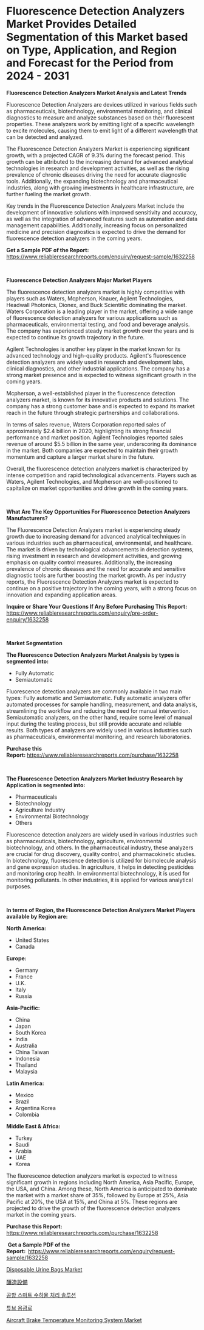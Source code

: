 <p><h1>Fluorescence Detection Analyzers Market Provides Detailed Segmentation of this Market based on Type, Application, and Region and Forecast for the Period from 2024 - 2031</h1></p><p><strong>Fluorescence Detection Analyzers Market Analysis and Latest Trends</strong></p>
<p><p>Fluorescence Detection Analyzers are devices utilized in various fields such as pharmaceuticals, biotechnology, environmental monitoring, and clinical diagnostics to measure and analyze substances based on their fluorescent properties. These analyzers work by emitting light of a specific wavelength to excite molecules, causing them to emit light of a different wavelength that can be detected and analyzed.</p><p>The Fluorescence Detection Analyzers Market is experiencing significant growth, with a projected CAGR of 9.3% during the forecast period. This growth can be attributed to the increasing demand for advanced analytical technologies in research and development activities, as well as the rising prevalence of chronic diseases driving the need for accurate diagnostic tools. Additionally, the expanding biotechnology and pharmaceutical industries, along with growing investments in healthcare infrastructure, are further fueling the market growth.</p><p>Key trends in the Fluorescence Detection Analyzers Market include the development of innovative solutions with improved sensitivity and accuracy, as well as the integration of advanced features such as automation and data management capabilities. Additionally, increasing focus on personalized medicine and precision diagnostics is expected to drive the demand for fluorescence detection analyzers in the coming years.</p></p>
<p><strong>Get a Sample PDF of the Report:&nbsp;</strong> <a href="https://www.reliableresearchreports.com/enquiry/request-sample/1632258">https://www.reliableresearchreports.com/enquiry/request-sample/1632258</a></p>
<p>&nbsp;</p>
<p><strong>Fluorescence Detection Analyzers Major Market Players</strong></p>
<p><p>The fluorescence detection analyzers market is highly competitive with players such as Waters, Mcpherson, Knauer, Agilent Technologies, Headwall Photonics, Dionex, and Buck Scientific dominating the market. Waters Corporation is a leading player in the market, offering a wide range of fluorescence detection analyzers for various applications such as pharmaceuticals, environmental testing, and food and beverage analysis. The company has experienced steady market growth over the years and is expected to continue its growth trajectory in the future.</p><p>Agilent Technologies is another key player in the market known for its advanced technology and high-quality products. Agilent's fluorescence detection analyzers are widely used in research and development labs, clinical diagnostics, and other industrial applications. The company has a strong market presence and is expected to witness significant growth in the coming years.</p><p>Mcpherson, a well-established player in the fluorescence detection analyzers market, is known for its innovative products and solutions. The company has a strong customer base and is expected to expand its market reach in the future through strategic partnerships and collaborations.</p><p>In terms of sales revenue, Waters Corporation reported sales of approximately $2.4 billion in 2020, highlighting its strong financial performance and market position. Agilent Technologies reported sales revenue of around $5.5 billion in the same year, underscoring its dominance in the market. Both companies are expected to maintain their growth momentum and capture a larger market share in the future.</p><p>Overall, the fluorescence detection analyzers market is characterized by intense competition and rapid technological advancements. Players such as Waters, Agilent Technologies, and Mcpherson are well-positioned to capitalize on market opportunities and drive growth in the coming years.</p></p>
<p>&nbsp;</p>
<p><strong>What Are The Key Opportunities For Fluorescence Detection Analyzers Manufacturers?</strong></p>
<p><p>The Fluorescence Detection Analyzers market is experiencing steady growth due to increasing demand for advanced analytical techniques in various industries such as pharmaceutical, environmental, and healthcare. The market is driven by technological advancements in detection systems, rising investment in research and development activities, and growing emphasis on quality control measures. Additionally, the increasing prevalence of chronic diseases and the need for accurate and sensitive diagnostic tools are further boosting the market growth. As per industry reports, the Fluorescence Detection Analyzers market is expected to continue on a positive trajectory in the coming years, with a strong focus on innovation and expanding application areas.</p></p>
<p><strong>Inquire or Share Your Questions If Any Before Purchasing This Report:</strong> <a href="https://www.reliableresearchreports.com/enquiry/pre-order-enquiry/1632258">https://www.reliableresearchreports.com/enquiry/pre-order-enquiry/1632258</a></p>
<p>&nbsp;</p>
<p><strong>Market Segmentation</strong></p>
<p><strong>The Fluorescence Detection Analyzers Market Analysis by types is segmented into:</strong></p>
<p><ul><li>Fully Automatic</li><li>Semiautomatic</li></ul></p>
<p><p>Fluorescence detection analyzers are commonly available in two main types: Fully automatic and Semiautomatic. Fully automatic analyzers offer automated processes for sample handling, measurement, and data analysis, streamlining the workflow and reducing the need for manual intervention. Semiautomatic analyzers, on the other hand, require some level of manual input during the testing process, but still provide accurate and reliable results. Both types of analyzers are widely used in various industries such as pharmaceuticals, environmental monitoring, and research laboratories.</p></p>
<p><strong>Purchase this Report:&nbsp;</strong><a href="https://www.reliableresearchreports.com/purchase/1632258">https://www.reliableresearchreports.com/purchase/1632258</a></p>
<p>&nbsp;</p>
<p><strong>The Fluorescence Detection Analyzers Market Industry Research by Application is segmented into:</strong></p>
<p><ul><li>Pharmaceuticals</li><li>Biotechnology</li><li>Agriculture Industry</li><li>Environmental Biotechnology</li><li>Others</li></ul></p>
<p><p>Fluorescence detection analyzers are widely used in various industries such as pharmaceuticals, biotechnology, agriculture, environmental biotechnology, and others. In the pharmaceutical industry, these analyzers are crucial for drug discovery, quality control, and pharmacokinetic studies. In biotechnology, fluorescence detection is utilized for biomolecule analysis and gene expression studies. In agriculture, it helps in detecting pesticides and monitoring crop health. In environmental biotechnology, it is used for monitoring pollutants. In other industries, it is applied for various analytical purposes.</p></p>
<p>&nbsp;</p>
<p><strong>In terms of Region, the Fluorescence Detection Analyzers Market Players available by Region are:</strong></p>
<p>
    <p> <strong> North America: </strong>
        <ul>
            <li>United States</li>
            <li>Canada</li>
        </ul>
        </p> 
    <p> <strong> Europe: </strong>
        <ul>
            <li>Germany</li>
            <li>France</li>
            <li>U.K.</li>
            <li>Italy</li>
            <li>Russia</li>
        </ul>
        </p> 
    <p> <strong> Asia-Pacific: </strong>
        <ul>
            <li>China</li>
            <li>Japan</li>
            <li>South Korea</li>
            <li>India</li>
            <li>Australia</li>
            <li>China Taiwan</li>
            <li>Indonesia</li>
            <li>Thailand</li>
            <li>Malaysia</li>
        </ul>
        </p> 
    <p> <strong> Latin America: </strong>
        <ul>
            <li>Mexico</li>
            <li>Brazil</li>
            <li>Argentina Korea</li>
            <li>Colombia</li>
        </ul>
        </p> 
    <p> <strong> Middle East & Africa: </strong>
        <ul>
            <li>Turkey</li>
            <li>Saudi</li>
            <li>Arabia</li>
            <li>UAE</li>
            <li>Korea</li>
        </ul>
    </p>
    </p>
<p><p>The fluorescence detection analyzers market is expected to witness significant growth in regions including North America, Asia Pacific, Europe, the USA, and China. Among these, North America is anticipated to dominate the market with a market share of 35%, followed by Europe at 25%, Asia Pacific at 20%, the USA at 15%, and China at 5%. These regions are projected to drive the growth of the fluorescence detection analyzers market in the coming years.</p></p>
<p><strong>Purchase this Report: </strong><a href="https://www.reliableresearchreports.com/purchase/1632258">https://www.reliableresearchreports.com/purchase/1632258</a></p>
<p>&nbsp;<strong>Get a Sample PDF of the Report:&nbsp;&nbsp;</strong><a href="https://www.reliableresearchreports.com/enquiry/request-sample/1632258">https://www.reliableresearchreports.com/enquiry/request-sample/1632258</a></p>
<p><strong></strong></p>
<p><p><a href="https://view.publitas.com/reportprime-1/disposable-urine-bags-market-size-reflecting-a-forecast-till-2031-market-by-type-by-application-and-by-geography/">Disposable Urine Bags Market</a></p><p><a href="https://medium.com/@tariqzafar00/%E9%85%92%E9%80%A0%E3%82%8A%E8%A8%AD%E5%82%99%E5%B8%82%E5%A0%B4-%E5%B8%82%E5%A0%B4cagr-%E5%B8%82%E5%A0%B4%E5%8B%95%E5%90%91-%E3%81%8A%E3%82%88%E3%81%B3%E6%88%90%E9%95%B7%E6%88%A6%E7%95%A5%E3%81%AB%E3%81%A4%E3%81%84%E3%81%A6%E3%81%AE%E6%B4%9E%E5%AF%9F-7926b3d90572">醸造設備</a></p><p><a href="https://medium.com/@c-davies1/%EA%B3%B5%ED%95%AD-%EC%8A%A4%EB%A7%88%ED%8A%B8-%EC%88%98%ED%95%98%EB%AC%BC-%EC%B2%98%EB%A6%AC-%EC%86%94%EB%A3%A8%EC%85%98-%EC%8B%9C%EC%9E%A5-%EC%A0%90%EC%9C%A0%EC%9C%A8-%EB%B3%80%ED%99%94-%EB%B0%8F-%EC%8B%9C%EC%9E%A5-%EC%84%B1%EC%9E%A5-%EB%8F%99%ED%96%A5-2024%EB%85%84-2031%EB%85%84-47db4c94de55">공항 스마트 수하물 처리 솔루션</a></p><p><a href="https://medium.com/@hmwfmardz236/%ED%8A%9C%EB%B8%8C%EB%A1%9C%EB%B6%80%ED%84%B0-%EC%8B%9C%EC%9E%A5-%EB%B6%84%EC%84%9D-%EA%B8%80%EB%A1%9C%EB%B2%8C-%EC%82%B0%EC%97%85-%EC%A0%84%EB%A7%9D-%EB%B0%8F-%EC%98%88%EC%B8%A1-2024%EB%85%84%EB%B6%80%ED%84%B0-2031%EB%85%84-0d2ac37ab412">튜브 용광로</a></p><p><a href="https://picayune-night-cbd.notion.site/Aircraft-Brake-Temperature-Monitoring-System-Market-Provides-a-Comprehensive-Analysis-Including-a-Ma-4febbfb71b104737b797d430fdef014d">Aircraft Brake Temperature Monitoring System Market</a></p></p>
